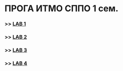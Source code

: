 # ПРОГА ИТМО СППО 1 сем.
### >> [LAB 1](lab1)
### >> [LAB 2](lab2)
### >> [LAB 3](lab3.1)
### >> [LAB 4](lab4)

